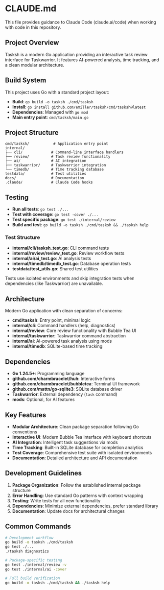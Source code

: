 # CLAUDE.md

This file provides guidance to Claude Code (claude.ai/code) when working with code in this repository.

## Project Overview

Tasksh is a modern Go application providing an interactive task review interface for Taskwarrior. It features AI-powered analysis, time tracking, and a clean modular architecture.

## Build System

This project uses Go with a standard project layout:

- **Build**: `go build -o tasksh ./cmd/tasksh`
- **Install**: `go install github.com/emiller/tasksh/cmd/tasksh@latest`
- **Dependencies**: Managed with `go mod`
- **Main entry point**: `cmd/tasksh/main.go`

## Project Structure

```
cmd/tasksh/           # Application entry point
internal/
├── cli/             # Command-line interface handlers
├── review/          # Task review functionality  
├── ai/              # AI integration
├── taskwarrior/     # Taskwarrior integration
└── timedb/          # Time tracking database
testdata/            # Test utilities
docs/                # Documentation
.claude/             # Claude Code hooks
```

## Testing

- **Run all tests**: `go test ./...`
- **Test with coverage**: `go test -cover ./...`
- **Test specific package**: `go test ./internal/review`
- **Build and test**: `go build -o tasksh ./cmd/tasksh && ./tasksh help`

### Test Structure

- **internal/cli/tasksh_test.go**: CLI command tests
- **internal/review/review_test.go**: Review workflow tests
- **internal/ai/ai_test.go**: AI analysis tests
- **internal/timedb/timedb_test.go**: Database operation tests
- **testdata/test_utils.go**: Shared test utilities

Tests use isolated environments and skip integration tests when dependencies (like Taskwarrior) are unavailable.

## Architecture

Modern Go application with clean separation of concerns:

- **cmd/tasksh**: Entry point, minimal logic
- **internal/cli**: Command handlers (help, diagnostics)
- **internal/review**: Core review functionality with Bubble Tea UI
- **internal/taskwarrior**: Taskwarrior command abstraction
- **internal/ai**: AI-powered task analysis using mods
- **internal/timedb**: SQLite-based time tracking

## Dependencies

- **Go 1.24.5+**: Programming language
- **github.com/charmbracelet/huh**: Interactive forms
- **github.com/charmbracelet/bubbletea**: Terminal UI framework
- **github.com/mattn/go-sqlite3**: SQLite database driver
- **Taskwarrior**: External dependency (`task` command)
- **mods**: Optional, for AI features

## Key Features

- **Modular Architecture**: Clean package separation following Go conventions
- **Interactive UI**: Modern Bubble Tea interface with keyboard shortcuts
- **AI Integration**: Intelligent task suggestions via mods
- **Time Tracking**: Built-in SQLite database for completion analytics
- **Test Coverage**: Comprehensive test suite with isolated environments
- **Documentation**: Detailed architecture and API documentation

## Development Guidelines

1. **Package Organization**: Follow the established internal package structure
2. **Error Handling**: Use standard Go patterns with context wrapping
3. **Testing**: Write tests for all new functionality
4. **Dependencies**: Minimize external dependencies, prefer standard library
5. **Documentation**: Update docs for architectural changes

## Common Commands

```bash
# Development workflow
go build -o tasksh ./cmd/tasksh
go test ./...
./tasksh diagnostics

# Package-specific testing
go test ./internal/review -v
go test ./internal/ai -cover

# Full build verification
go build -o tasksh ./cmd/tasksh && ./tasksh help
```